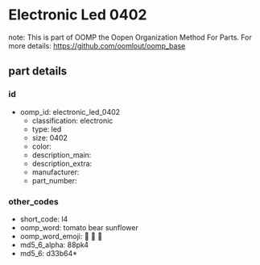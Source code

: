 # Electronic Led 0402  

note: This is part of OOMP the Oopen Organization Method For Parts. For more details: https://github.com/oomlout/oomp_base

##  part details





### id
* oomp_id: electronic_led_0402
  * classification: electronic
  * type: led
  * size: 0402
  * color: 
  * description_main: 
  * description_extra: 
  * manufacturer: 
  * part_number: 

### other_codes
* short_code: l4
* oomp_word: tomato bear sunflower
* oomp_word_emoji: :tomato: :bear: :sunflower:
* md5_6_alpha: 88pk4
* md5_6: d33b64* 